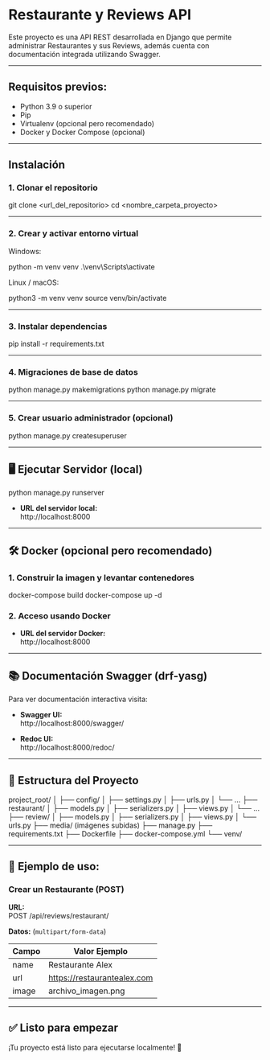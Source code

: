 # Restaurante y Reviews API

Este proyecto es una API REST desarrollada en Django que permite administrar Restaurantes y sus Reviews, además cuenta con documentación integrada utilizando Swagger.

---

## Requisitos previos:

- Python 3.9 o superior
- Pip
- Virtualenv (opcional pero recomendado)
- Docker y Docker Compose (opcional)

---

## Instalación

### 1. Clonar el repositorio

git clone <url_del_repositorio> cd <nombre_carpeta_proyecto>


---

### 2. Crear y activar entorno virtual

Windows:

python -m venv venv .\venv\Scripts\activate


Linux / macOS:

python3 -m venv venv source venv/bin/activate


---

### 3. Instalar dependencias

pip install -r requirements.txt


---

### 4. Migraciones de base de datos

python manage.py makemigrations python manage.py migrate


---

### 5. Crear usuario administrador (opcional)

python manage.py createsuperuser


---

## 🖥️ Ejecutar Servidor (local)

python manage.py runserver


- **URL del servidor local:**  
http://localhost:8000

---

## 🛠️ Docker (opcional pero recomendado)

### 1. Construir la imagen y levantar contenedores

docker-compose build docker-compose up -d


### 2. Acceso usando Docker

- **URL del servidor Docker:**  
http://localhost:8000

---

## 📚 Documentación Swagger (drf-yasg)

Para ver documentación interactiva visita:

- **Swagger UI:**  
http://localhost:8000/swagger/

- **Redoc UI:**  
http://localhost:8000/redoc/

---

## 📂 Estructura del Proyecto

project_root/ │ ├── config/ │ ├── settings.py │ ├── urls.py │ └── ... ├── restaurant/ │ ├── models.py │ ├── serializers.py │ ├── views.py │ └── ... ├── review/ │ ├── models.py │ ├── serializers.py │ ├── views.py │ └── urls.py ├── media/ (imágenes subidas) ├── manage.py ├── requirements.txt ├── Dockerfile ├── docker-compose.yml └── venv/


---

## 📝 Ejemplo de uso:

### Crear un Restaurante (POST)

**URL:**  
POST /api/reviews/restaurant/


**Datos:** (`multipart/form-data`)  

| Campo | Valor Ejemplo                |
|-------|------------------------------|
| name  | Restaurante Alex             |
| url   | https://restaurantealex.com  |
| image | archivo_imagen.png           |

---

## ✅ Listo para empezar

¡Tu proyecto está listo para ejecutarse localmente! 🎉
